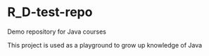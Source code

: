 # R_D-test-repo
Demo repository for Java courses

This project is used as a playground to grow up knowledge of Java
